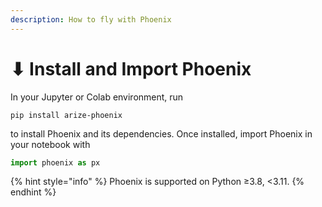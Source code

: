 ```yaml
---
description: How to fly with Phoenix
---
```


# ⬇ Install and Import Phoenix

In your Jupyter or Colab environment, run

```
pip install arize-phoenix
```

to install Phoenix and its dependencies. Once installed, import Phoenix in your notebook with

```python
import phoenix as px
```

{% hint style="info" %}
Phoenix is supported on Python ≥3.8, <3.11.
{% endhint %}
